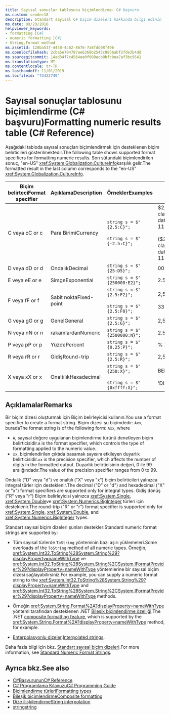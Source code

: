 ```yaml
---
title: Sayısal sonuçlar tablosunu biçimlendirme- C# başvuru
ms.custom: seodec18
description: Standart sayısal C# biçim dizeleri hakkında bilgi edinin
ms.date: 09/20/2018
helpviewer_keywords:
- formatting [C#]
- numeric formatting [C#]
- String.Format method
ms.assetid: 120ba537-4448-4c62-8676-7a8fdd98f496
ms.openlocfilehash: 2cba5e704787ae6368b2543c985babf2fde3b4dd
ms.sourcegitcommit: 14ad34f7c4564ee0f009acb8bfc0ea7af3bc9541
ms.translationtype: MT
ms.contentlocale: tr-TR
ms.lasthandoff: 11/01/2019
ms.locfileid: "73422749"
---
```

# <a name="formatting-numeric-results-table-c-reference"></a><span data-ttu-id="b42f8-103">Sayısal sonuçlar tablosunu biçimlendirme (C# başvuru)</span><span class="sxs-lookup"><span data-stu-id="b42f8-103">Formatting numeric results table (C# Reference)</span></span>

<span data-ttu-id="b42f8-104">Aşağıdaki tabloda sayısal sonuçları biçimlendirmek için desteklenen biçim belirticileri gösterilmektedir.</span><span class="sxs-lookup"><span data-stu-id="b42f8-104">The following table shows supported format specifiers for formatting numeric results.</span></span> <span data-ttu-id="b42f8-105">Son sütundaki biçimlendirilen sonuç, "en-US" <xref:System.Globalization.CultureInfo>karşılık gelir.</span><span class="sxs-lookup"><span data-stu-id="b42f8-105">The formatted result in the last column corresponds to the "en-US" <xref:System.Globalization.CultureInfo>.</span></span>

|<span data-ttu-id="b42f8-106">Biçim belirteci</span><span class="sxs-lookup"><span data-stu-id="b42f8-106">Format specifier</span></span>|<span data-ttu-id="b42f8-107">Açıklama</span><span class="sxs-lookup"><span data-stu-id="b42f8-107">Description</span></span>|<span data-ttu-id="b42f8-108">Örnekler</span><span class="sxs-lookup"><span data-stu-id="b42f8-108">Examples</span></span>|<span data-ttu-id="b42f8-109">Sonuç</span><span class="sxs-lookup"><span data-stu-id="b42f8-109">Result</span></span>|  
|----------------------|-----------------|--------------|------------|  
|<span data-ttu-id="b42f8-110">C veya c</span><span class="sxs-lookup"><span data-stu-id="b42f8-110">C or c</span></span>|<span data-ttu-id="b42f8-111">Para Birimi</span><span class="sxs-lookup"><span data-stu-id="b42f8-111">Currency</span></span>|`string s = $"{2.5:C}";`<br /><br /> `string s = $"{-2.5:C}";`|<span data-ttu-id="b42f8-112">$2,50</span><span class="sxs-lookup"><span data-stu-id="b42f8-112">$2.50</span></span><br /><br /> <span data-ttu-id="b42f8-113">($2,50)</span><span class="sxs-lookup"><span data-stu-id="b42f8-113">($2.50)</span></span>|  
|<span data-ttu-id="b42f8-114">D veya d</span><span class="sxs-lookup"><span data-stu-id="b42f8-114">D or d</span></span>|<span data-ttu-id="b42f8-115">Ondalık</span><span class="sxs-lookup"><span data-stu-id="b42f8-115">Decimal</span></span>|`string s = $"{25:D5}";`|<span data-ttu-id="b42f8-116">00025</span><span class="sxs-lookup"><span data-stu-id="b42f8-116">00025</span></span>|  
|<span data-ttu-id="b42f8-117">E veya e</span><span class="sxs-lookup"><span data-stu-id="b42f8-117">E or e</span></span>|<span data-ttu-id="b42f8-118">Simge</span><span class="sxs-lookup"><span data-stu-id="b42f8-118">Exponential</span></span>|`string s = $"{250000:E2}";`|<span data-ttu-id="b42f8-119">2.50 e + 005</span><span class="sxs-lookup"><span data-stu-id="b42f8-119">2.50E+005</span></span>|  
|<span data-ttu-id="b42f8-120">F veya f</span><span class="sxs-lookup"><span data-stu-id="b42f8-120">F or f</span></span>|<span data-ttu-id="b42f8-121">Sabit nokta</span><span class="sxs-lookup"><span data-stu-id="b42f8-121">Fixed-point</span></span>|`string s = $"{2.5:F2}";`<br /><br /> `string s = $"{2.5:F0}";`|<span data-ttu-id="b42f8-122">2,50</span><span class="sxs-lookup"><span data-stu-id="b42f8-122">2.50</span></span><br /><br /> <span data-ttu-id="b42f8-123">3</span><span class="sxs-lookup"><span data-stu-id="b42f8-123">3</span></span>|  
|<span data-ttu-id="b42f8-124">G veya g</span><span class="sxs-lookup"><span data-stu-id="b42f8-124">G or g</span></span>|<span data-ttu-id="b42f8-125">Genel</span><span class="sxs-lookup"><span data-stu-id="b42f8-125">General</span></span>|`string s = $"{2.5:G}";`|<span data-ttu-id="b42f8-126">2,5</span><span class="sxs-lookup"><span data-stu-id="b42f8-126">2.5</span></span>|  
|<span data-ttu-id="b42f8-127">N veya n</span><span class="sxs-lookup"><span data-stu-id="b42f8-127">N or n</span></span>|<span data-ttu-id="b42f8-128">rakamlardan</span><span class="sxs-lookup"><span data-stu-id="b42f8-128">Numeric</span></span>|`string s = $"{2500000:N}";`|<span data-ttu-id="b42f8-129">2\.500.000,00</span><span class="sxs-lookup"><span data-stu-id="b42f8-129">2,500,000.00</span></span>|  
|<span data-ttu-id="b42f8-130">P veya p</span><span class="sxs-lookup"><span data-stu-id="b42f8-130">P or p</span></span>|<span data-ttu-id="b42f8-131">Yüzde</span><span class="sxs-lookup"><span data-stu-id="b42f8-131">Percent</span></span>|`string s = $"{0.25:P}";`|<span data-ttu-id="b42f8-132">% 25,00</span><span class="sxs-lookup"><span data-stu-id="b42f8-132">25.00%</span></span>|  
|<span data-ttu-id="b42f8-133">R veya r</span><span class="sxs-lookup"><span data-stu-id="b42f8-133">R or r</span></span>|<span data-ttu-id="b42f8-134">Gidiş</span><span class="sxs-lookup"><span data-stu-id="b42f8-134">Round-trip</span></span>|`string s = $"{2.5:R}";`|<span data-ttu-id="b42f8-135">2,5</span><span class="sxs-lookup"><span data-stu-id="b42f8-135">2.5</span></span>|  
|<span data-ttu-id="b42f8-136">X veya x</span><span class="sxs-lookup"><span data-stu-id="b42f8-136">X or x</span></span>|<span data-ttu-id="b42f8-137">Onaltılık</span><span class="sxs-lookup"><span data-stu-id="b42f8-137">Hexadecimal</span></span>|`string s = $"{250:X}";`<br /><br /> `string s = $"{0xffff:X}";`|<span data-ttu-id="b42f8-138">BELIRLEDIĞINIZ</span><span class="sxs-lookup"><span data-stu-id="b42f8-138">FA</span></span><br /><br /> <span data-ttu-id="b42f8-139">'DIR</span><span class="sxs-lookup"><span data-stu-id="b42f8-139">FFFF</span></span>|  

## <a name="remarks"></a><span data-ttu-id="b42f8-140">Açıklamalar</span><span class="sxs-lookup"><span data-stu-id="b42f8-140">Remarks</span></span>

<span data-ttu-id="b42f8-141">Bir biçim dizesi oluşturmak için Biçim belirleyicisi kullanın.</span><span class="sxs-lookup"><span data-stu-id="b42f8-141">You use a format specifier to create a format string.</span></span> <span data-ttu-id="b42f8-142">Biçim dizesi şu biçimdedir: `Axx`, burada</span><span class="sxs-lookup"><span data-stu-id="b42f8-142">The format string is of the following form: `Axx`, where</span></span>

- <span data-ttu-id="b42f8-143">`A`, sayısal değere uygulanan biçimlendirme türünü denetleyen biçim belirticisidir.</span><span class="sxs-lookup"><span data-stu-id="b42f8-143">`A` is the format specifier, which controls the type of formatting applied to the numeric value.</span></span>
- <span data-ttu-id="b42f8-144">`xx`, biçimlendirilen çıktıda basamak sayısını etkileyen duyarlık belirticisidir.</span><span class="sxs-lookup"><span data-stu-id="b42f8-144">`xx` is the precision specifier, which affects the number of digits in the formatted output.</span></span> <span data-ttu-id="b42f8-145">Duyarlık belirticisinin değeri, 0 ile 99 aralığındadır.</span><span class="sxs-lookup"><span data-stu-id="b42f8-145">The value of the precision specifier ranges from 0 to 99.</span></span>

<span data-ttu-id="b42f8-146">Ondalık ("D" veya "d") ve onaltılı ("X" veya "x") biçim belirticileri yalnızca integral türler için desteklenir.</span><span class="sxs-lookup"><span data-stu-id="b42f8-146">The decimal ("D" or "d") and hexadecimal ("X" or "x") format specifiers are supported only for integral types.</span></span> <span data-ttu-id="b42f8-147">Gidiş dönüş ("R" veya "r") Biçim belirleyicisi yalnızca <xref:System.Single>, <xref:System.Double>ve <xref:System.Numerics.BigInteger> türleri için desteklenir.</span><span class="sxs-lookup"><span data-stu-id="b42f8-147">The round-trip ("R" or "r") format specifier is supported only for <xref:System.Single>, <xref:System.Double>, and <xref:System.Numerics.BigInteger> types.</span></span>

<span data-ttu-id="b42f8-148">Standart sayısal biçim dizeleri şunları destekler:</span><span class="sxs-lookup"><span data-stu-id="b42f8-148">Standard numeric format strings are supported by:</span></span>

- <span data-ttu-id="b42f8-149">Tüm sayısal türlerde `ToString` yönteminin bazı aşırı yüklemeleri.</span><span class="sxs-lookup"><span data-stu-id="b42f8-149">Some overloads of the `ToString` method of all numeric types.</span></span> <span data-ttu-id="b42f8-150">Örneğin, <xref:System.Int32.ToString%28System.String%29?displayProperty=nameWithType> ve <xref:System.Int32.ToString%28System.String%2CSystem.IFormatProvider%29?displayProperty=nameWithType> yöntemlerine bir sayısal biçim dizesi sağlayabilirsiniz.</span><span class="sxs-lookup"><span data-stu-id="b42f8-150">For example, you can supply a numeric format string to the <xref:System.Int32.ToString%28System.String%29?displayProperty=nameWithType> and <xref:System.Int32.ToString%28System.String%2CSystem.IFormatProvider%29?displayProperty=nameWithType> methods.</span></span>

- <span data-ttu-id="b42f8-151">Örneğin <xref:System.String.Format%2A?displayProperty=nameWithType> yöntemi tarafından desteklenen .NET [Bileşik biçimlendirme özelliği](../../../standard/base-types/composite-formatting.md).</span><span class="sxs-lookup"><span data-stu-id="b42f8-151">The .NET [composite formatting feature](../../../standard/base-types/composite-formatting.md), which is supported by the <xref:System.String.Format%2A?displayProperty=nameWithType> method, for example.</span></span>

- <span data-ttu-id="b42f8-152">[Enterpolasyonlu dizeler](../tokens/interpolated.md).</span><span class="sxs-lookup"><span data-stu-id="b42f8-152">[Interpolated strings](../tokens/interpolated.md).</span></span>

<span data-ttu-id="b42f8-153">Daha fazla bilgi için bkz. [Standart sayısal biçim dizeleri](../../../standard/base-types/standard-numeric-format-strings.md).</span><span class="sxs-lookup"><span data-stu-id="b42f8-153">For more information, see [Standard Numeric Format Strings](../../../standard/base-types/standard-numeric-format-strings.md).</span></span>

## <a name="see-also"></a><span data-ttu-id="b42f8-154">Ayrıca bkz.</span><span class="sxs-lookup"><span data-stu-id="b42f8-154">See also</span></span>

- [<span data-ttu-id="b42f8-155">C#Başvurunun</span><span class="sxs-lookup"><span data-stu-id="b42f8-155">C# Reference</span></span>](../index.md)
- [<span data-ttu-id="b42f8-156">C# Programlama Kılavuzu</span><span class="sxs-lookup"><span data-stu-id="b42f8-156">C# Programming Guide</span></span>](../../programming-guide/index.md)
- [<span data-ttu-id="b42f8-157">Biçimlendirme türleri</span><span class="sxs-lookup"><span data-stu-id="b42f8-157">Formatting types</span></span>](../../../standard/base-types/formatting-types.md)
- [<span data-ttu-id="b42f8-158">Bileşik biçimlendirme</span><span class="sxs-lookup"><span data-stu-id="b42f8-158">Composite formatting</span></span>](../../../standard/base-types/composite-formatting.md)
- [<span data-ttu-id="b42f8-159">Dize ilişkilendirme</span><span class="sxs-lookup"><span data-stu-id="b42f8-159">String interpolation</span></span>](../tokens/interpolated.md)
- [<span data-ttu-id="b42f8-160">string</span><span class="sxs-lookup"><span data-stu-id="b42f8-160">string</span></span>](../builtin-types/reference-types.md)
